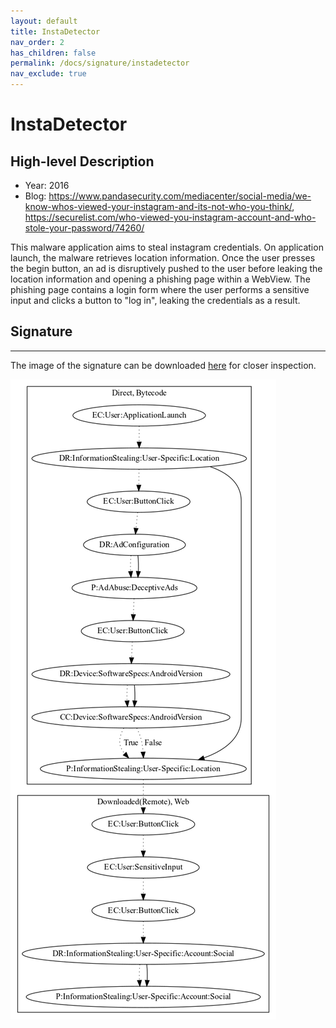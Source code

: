 ```yaml
---
layout: default
title: InstaDetector
nav_order: 2
has_children: false
permalink: /docs/signature/instadetector
nav_exclude: true
---
```


# InstaDetector

## High-level Description

* Year: 2016
* Blog: https://www.pandasecurity.com/mediacenter/social-media/we-know-whos-viewed-your-instagram-and-its-not-who-you-think/, https://securelist.com/who-viewed-you-instagram-account-and-who-stole-your-password/74260/

This malware application aims to steal instagram credentials. On application launch, the malware retrieves location information. Once the user presses the begin button, an ad is disruptively pushed to the user before leaking the location information and opening a phishing page within a WebView. The phishing page contains a login form where the user performs a sensitive input and clicks a button to "log in", leaking the credentials as a result.

## Signature
---

The image of the signature can be downloaded [here](../../img/signatures/InstaDetector.png) for closer inspection.

![](../../img/signatures/InstaDetector.png)
